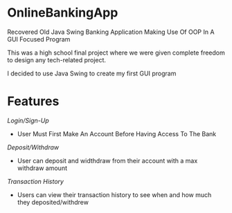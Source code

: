 # OnlineBankingApp
Recovered Old Java Swing Banking Application Making Use Of OOP In A GUI Focused Program

This was a high school final project where we were given complete freedom to design any tech-related project.

I decided to use Java Swing to create my first GUI program


# Features

*Login/Sign-Up*
- User Must First Make An Account Before Having Access To The Bank

*Deposit/Withdraw*
- User can deposit and widthdraw from their account with a max withdraw amount 

*Transaction History*
- Users can view their transaction history to see when and how much they deposited/withdrew
